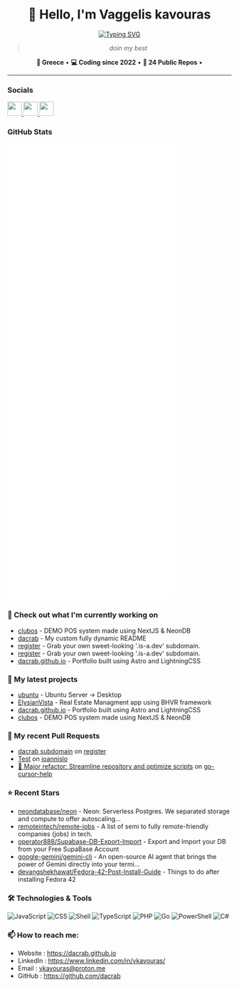 <div align="center">

# 👋 Hello, I'm Vaggelis kavouras

[![Typing SVG](https://readme-typing-svg.demolab.com?font=Fira+Code&size=24&duration=3000&pause=1000&color=58A6FF&center=true&vCenter=true&multiline=false&width=600&height=60&lines=Full-Stack+Developer;Open+Source+Enthusiast;Building+Amazing+Projects;Always+Learning+New+Technologies)](https://github.com/dacrab)

> *doin my best*

**📍 Greece** • **💻 Coding since 2022** • **🚀 24 Public Repos** •

</div>

---

### Socials

<p align="left"> <a href="https://github.com/dacrab" target="_blank" rel="noreferrer"> <picture> <source media="(prefers-color-scheme: dark)" srcset="https://raw.githubusercontent.com/danielcranney/readme-generator/main/public/icons/socials/github-dark.svg" /> <source media="(prefers-color-scheme: light)" srcset="https://raw.githubusercontent.com/danielcranney/readme-generator/main/public/icons/socials/github.svg" /> <img src="https://raw.githubusercontent.com/danielcranney/readme-generator/main/public/icons/socials/github.svg" width="32" height="32" /> </picture> </a> <a href="https://www.linkedin.com/in/vkavouras/" target="_blank" rel="noreferrer"> <picture> <source media="(prefers-color-scheme: dark)" srcset="https://raw.githubusercontent.com/danielcranney/readme-generator/main/public/icons/socials/linkedin-dark.svg" /> <source media="(prefers-color-scheme: light)" srcset="https://raw.githubusercontent.com/danielcranney/readme-generator/main/public/icons/socials/linkedin.svg" /> <img src="https://raw.githubusercontent.com/danielcranney/readme-generator/main/public/icons/socials/linkedin.svg" width="32" height="32" /> </picture> </a> <a href="https://www.instagram.com/killcrb/" target="_blank" rel="noreferrer"> <picture> <source media="(prefers-color-scheme: dark)" srcset="https://raw.githubusercontent.com/danielcranney/readme-generator/main/public/icons/socials/instagram-dark.svg" /> <source media="(prefers-color-scheme: light)" srcset="https://raw.githubusercontent.com/danielcranney/readme-generator/main/public/icons/socials/instagram.svg" /> <img src="https://raw.githubusercontent.com/danielcranney/readme-generator/main/public/icons/socials/instagram.svg" width="32" height="32" /> </picture> </a> </p>

### GitHub Stats

<p align="left"><img src="https://raw.githubusercontent.com/dacrab/dacrab/main/github-metrics.svg" /></p>

### 👷 Check out what I'm currently working on

* [clubos](https://github.com/dacrab/clubos) - DEMO POS system made using NextJS & NeonDB
* [dacrab](https://github.com/dacrab/dacrab) - My custom fully dynamic README
* [register](https://github.com/is-a-dev/register) - Grab your own sweet-looking '.is-a.dev' subdomain.
* [register](https://github.com/dacrab/register) - Grab your own sweet-looking '.is-a.dev' subdomain.
* [dacrab.github.io](https://github.com/dacrab/dacrab.github.io) - Portfolio built using Astro and LightningCSS

### 🌱 My latest projects

* [ubuntu](https://github.com/dacrab/ubuntu) - Ubuntu Server -> Desktop
* [ElysianVista](https://github.com/dacrab/ElysianVista) - Real Estate Managment app using BHVR framework
* [dacrab.github.io](https://github.com/dacrab/dacrab.github.io) - Portfolio built using Astro and LightningCSS
* [clubos](https://github.com/dacrab/clubos) - DEMO POS system made using NextJS & NeonDB

### 🔨 My recent Pull Requests

* [dacrab subdomain](https://github.com/is-a-dev/register/pull/25480) on [register](https://github.com/is-a-dev/register)
* [Test](https://github.com/dacrab/ioannislo/pull/1) on [ioannislo](https://github.com/dacrab/ioannislo)
* [🚀 Major refactor: Streamline repository and optimize scripts](https://github.com/yuaotian/go-cursor-help/pull/568) on [go-cursor-help](https://github.com/yuaotian/go-cursor-help)

### ⭐ Recent Stars

* [neondatabase/neon](https://github.com/neondatabase/neon) - Neon: Serverless Postgres. We separated storage and compute to offer autoscaling...
* [remoteintech/remote-jobs](https://github.com/remoteintech/remote-jobs) - A list of semi to fully remote-friendly companies (jobs) in tech.
* [operator888/Supabase-DB-Export-Import](https://github.com/operator888/Supabase-DB-Export-Import) - Export and Import your DB from your Free SupaBase Account
* [google-gemini/gemini-cli](https://github.com/google-gemini/gemini-cli) - An open-source AI agent that brings the power of Gemini directly into your termi...
* [devangshekhawat/Fedora-42-Post-Install-Guide](https://github.com/devangshekhawat/Fedora-42-Post-Install-Guide) - Things to do after installing Fedora 42

### 🛠️ Technologies & Tools

![JavaScript](https://img.shields.io/badge/JavaScript-F7DF1E?style=for-the-badge&logoColor=white)
![CSS](https://img.shields.io/badge/CSS-1572B6?style=for-the-badge&logoColor=white)
![Shell](https://img.shields.io/badge/Shell-89e051?style=for-the-badge&logoColor=white)
![TypeScript](https://img.shields.io/badge/TypeScript-3178C6?style=for-the-badge&logoColor=white)
![PHP](https://img.shields.io/badge/PHP-777BB4?style=for-the-badge&logoColor=white)
![Go](https://img.shields.io/badge/Go-00ADD8?style=for-the-badge&logoColor=white)
![PowerShell](https://img.shields.io/badge/PowerShell-666666?style=for-the-badge&logoColor=white)
![C#](https://img.shields.io/badge/C%23-239120?style=for-the-badge&logoColor=white)

### 📫 How to reach me:
  - Website  : <https://dacrab.github.io>
  - LinkedIn : <https://www.linkedin.com/in/vkavouras/>
  - Email    : <vkavouras@proton.me>
  - GitHub   : <https://github.com/dacrab>